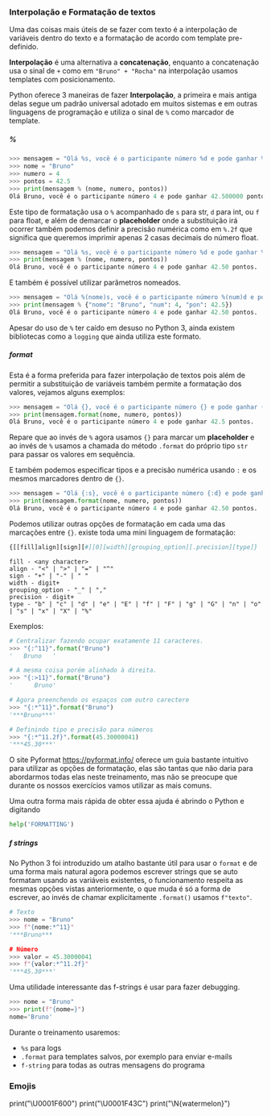 ### Interpolação e Formatação de textos

Uma das coisas mais úteis de se fazer com texto é a interpolação de variáveis
dentro do texto e a formatação de acordo com template pre-definido.

**Interpolação** é uma alternativa a **concatenação**, enquanto a concatenação
usa o sinal de `+` como em `"Bruno" + "Rocha"` na interpolação usamos templates
com posicionamento.

Python oferece 3 maneiras de fazer **Interpolação**, a primeira e mais antiga 
delas segue um padrão universal adotado em muitos sistemas e em outras linguagens
de programação e utiliza o sinal de `%` como marcador de template.

##### %

```py
>>> mensagem = "Olá %s, você é o participante número %d e pode ganhar %f pontos."
>>> nome = "Bruno"
>>> numero = 4
>>> pontos = 42.5
>>> print(mensagem % (nome, numero, pontos))
Olá Bruno, você é o participante número 4 e pode ganhar 42.500000 pontos.
```

Este tipo de formatação usa o `%` acompanhado de `s` para str, `d` para int, ou
`f` para float, e além de demarcar o **placeholder** onde a substituição irá
ocorrer também podemos definir a precisão numérica como em `%.2f` que significa
que queremos imprimir apenas 2 casas decimais do número float.

```py
>>> mensagem = "Olá %s, você é o participante número %d e pode ganhar %.2f pontos."
>>> print(mensagem % (nome, numero, pontos))
Olá Bruno, você é o participante número 4 e pode ganhar 42.50 pontos.
```

E também é possível utilizar parâmetros nomeados.

```py
>>> mensagem = "Olá %(nome)s, você é o participante número %(num)d e pode ganhar %(pon).2f pontos."
>>> print(mensagem % {"nome": "Bruno", "num": 4, "pon": 42.5})
Olá Bruno, você é o participante número 4 e pode ganhar 42.50 pontos.
```


Apesar do uso de `%` ter caído em desuso no Python 3, ainda existem bibliotecas
como a `logging` que ainda utiliza este formato.

##### format

Esta é a forma preferida para fazer interpolação de textos pois além
de permitir a substituição de variáveis também permite a formatação
dos valores, vejamos alguns exemplos:

```py
>>> mensagem = "Olá {}, você é o participante número {} e pode ganhar {} pontos."
>>> print(mensagem.format(nome, numero, pontos))
Olá Bruno, você é o participante número 4 e pode ganhar 42.5 pontos.
```

Repare que ao invés de `%` agora usamos `{}` para marcar um **placeholder**
e ao invés de `%` usamos a chamada do método `.format` do próprio tipo `str`
para passar os valores em sequência.

E também podemos especificar tipos e a precisão numérica usando `:` e os mesmos
marcadores dentro de `{}`.

```py
>>> mensagem = "Olá {:s}, você é o participante número {:d} e pode ganhar {:.2f} pontos."
>>> print(mensagem.format(nome, numero, pontos))
Olá Bruno, você é o participante número 4 e pode ganhar 42.50 pontos.
```

Podemos utilizar outras opções de formatação em cada uma das marcações entre `{}`.
existe toda uma mini linguagem de formatação:

```py
{[[fill]align][sign][#][0][width][grouping_option][.precision][type]}
```

```
fill - <any charac­ter>
align - "­<" | "­>" | "­=" | "­^"
sign - "­+" | "­-" | " "
width - digit+
grouping_option - "­_" | "­,"
precision - digit+
type - "b" | "c" | "d" | "e" | "E" | "f" | "F" | "g" | "G" | "n" | "o" | "s" | "x" | "X" | "%"
```

Exemplos:

```py
# Centralizar fazendo ocupar exatamente 11 caracteres.
>>> "{:^11}".format("Bruno")
'   Bruno   '

# A mesma coisa porém alinhado à direita.
>>> "{:>11}".format("Bruno")
'      Bruno'

# Agora preenchendo os espaços com outro carectere
>>> "{:*^11}".format("Bruno")
'***Bruno***'

# Definindo tipo e precisão para números
>>> "{:*^11.2f}".format(45.30000041)
'***45.30***'

```

O site Pyformat https://pyformat.info/ oferece um guia bastante intuitivo
para utilizar as opções de formatação, elas são tantas que não daria para
abordarmos todas elas neste treinamento, mas não se preocupe que durante os
nossos exercícios vamos utilizar as mais comuns.

Uma outra forma mais rápida de obter essa ajuda é abrindo o Python e digitando

```py
help('FORMATTING')
```

##### f strings

No Python 3 foi introduzido um atalho bastante útil para usar o `format` e de
uma forma mais natural agora podemos escrever strings que se auto formatam
usando as variáveis existentes, o funcionamento respeita as mesmas opções
vistas anteriormente, o que muda é só a forma de escrever, ao invés de chamar
explicitamente `.format()` usamos `f"texto"`.

```py
# Texto
>>> nome = "Bruno"
>>> f"{nome:*^11}"
'***Bruno***

# Número
>>> valor = 45.30000041
>>> f"{valor:*^11.2f}"
'***45.30***'
```

Uma utilidade interessante das f-strings é usar para fazer debugging.

```py
>>> nome = "Bruno"
>>> print(f"{nome=}")
nome='Bruno'
```

Durante o treinamento usaremos:

- `%s` para logs
- `.format` para templates salvos, por exemplo para enviar e-mails
- `f-string` para todas as outras mensagens do programa

### Emojis

print("\U0001F600")
print("\U0001F43C")
print("\N{watermelon}")
